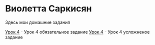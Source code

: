 

# Виолетта Саркисян
Здесь мои домашние задания

[Урок 4](https://violettaarms.github.io/Lesson4/ "Обязательное задание") - Урок 4 обязательное задание
[Урок 4](https://violettaarms.github.io/Lesson4_1/ "Усложненное задание") - Урок 4 усложненое задание
